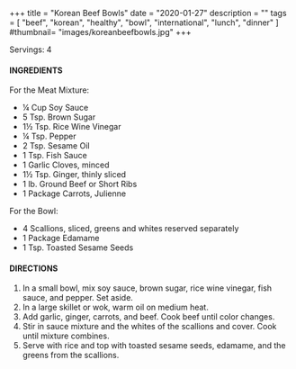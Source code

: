 +++
title = "Korean Beef Bowls"
date = "2020-01-27"
description = ""
tags = [
    "beef",
    "korean",
    "healthy",
    "bowl",
    "international",
    "lunch",
    "dinner"
]
#thumbnail= "images/koreanbeefbowls.jpg"
+++

Servings: 4<!--more-->

#### INGREDIENTS 

For the Meat Mixture: 

* ¼ Cup Soy Sauce 
* 5 Tsp. Brown Sugar 
* 1½ Tsp. Rice Wine Vinegar 
* ¼ Tsp. Pepper 
* 2 Tsp. Sesame Oil 
* 1 Tsp. Fish Sauce 
* 1 Garlic Cloves, minced 
* 1½ Tsp. Ginger, thinly sliced 
* 1 lb. Ground Beef or Short Ribs 
* 1 Package Carrots, Julienne

For the Bowl: 

* 4 Scallions, sliced, greens and whites reserved separately
* 1 Package Edamame 
* 1 Tsp. Toasted Sesame Seeds

  
#### DIRECTIONS 

1. In a small bowl, mix soy sauce, brown sugar, rice wine vinegar, fish sauce, and pepper. Set aside.  
2. In a large skillet or wok, warm oil on medium heat. 
3. Add garlic, ginger, carrots, and beef. Cook beef until color changes. 
4. Stir in sauce mixture and the whites of the scallions and cover. Cook until mixture combines. 
5. Serve with rice and top with toasted sesame seeds, edamame, and the greens from the scallions. 
